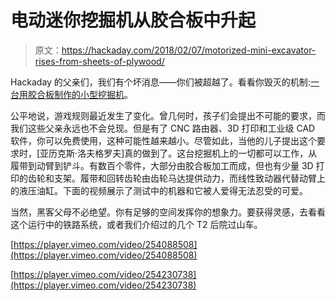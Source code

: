 # 电动迷你挖掘机从胶合板中升起

> 原文：<https://hackaday.com/2018/02/07/motorized-mini-excavator-rises-from-sheets-of-plywood/>

Hackaday 的父亲们，我们有个坏消息——你们被超越了。看看你毁灭的机制:[一台用胶合板制作的小型挖掘机](https://hackaday.io/project/35093-plywood-excavator)。

公平地说，游戏规则最近发生了变化。曾几何时，孩子们会提出不可能的要求，而我们这些父亲永远也不会兑现。但是有了 CNC 路由器、3D 打印和工业级 CAD 软件，你可以免费使用，这种可能性越来越小。尽管如此，当他的儿子提出这个要求时，[亚历克斯·洛夫格罗夫]真的做到了。这台挖掘机上的一切都可以工作，从履带到动臂到铲斗。有数百个零件，大部分由胶合板加工而成，但也有少量 3D 打印的齿轮和支架。履带和回转齿轮由齿轮马达提供动力，而线性致动器代替动臂上的液压油缸。下面的视频展示了测试中的机器和它被人爱得无法忍受的可爱。

当然，黑客父母不必绝望。你有足够的空间发挥你的想象力。要获得灵感，去看看这个运行中的铁路系统，或者我们介绍过的几个 T2 后院过山车。

[https://player.vimeo.com/video/254088508](https://player.vimeo.com/video/254088508)

[https://player.vimeo.com/video/254230738](https://player.vimeo.com/video/254230738)